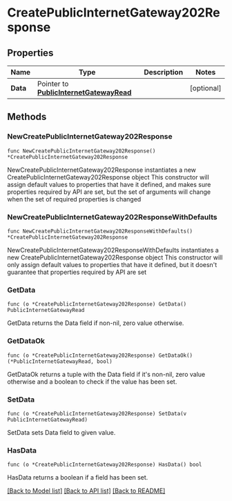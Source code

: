 # CreatePublicInternetGateway202Response

## Properties

Name | Type | Description | Notes
------------ | ------------- | ------------- | -------------
**Data** | Pointer to [**PublicInternetGatewayRead**](PublicInternetGatewayRead.md) |  | [optional] 

## Methods

### NewCreatePublicInternetGateway202Response

`func NewCreatePublicInternetGateway202Response() *CreatePublicInternetGateway202Response`

NewCreatePublicInternetGateway202Response instantiates a new CreatePublicInternetGateway202Response object
This constructor will assign default values to properties that have it defined,
and makes sure properties required by API are set, but the set of arguments
will change when the set of required properties is changed

### NewCreatePublicInternetGateway202ResponseWithDefaults

`func NewCreatePublicInternetGateway202ResponseWithDefaults() *CreatePublicInternetGateway202Response`

NewCreatePublicInternetGateway202ResponseWithDefaults instantiates a new CreatePublicInternetGateway202Response object
This constructor will only assign default values to properties that have it defined,
but it doesn't guarantee that properties required by API are set

### GetData

`func (o *CreatePublicInternetGateway202Response) GetData() PublicInternetGatewayRead`

GetData returns the Data field if non-nil, zero value otherwise.

### GetDataOk

`func (o *CreatePublicInternetGateway202Response) GetDataOk() (*PublicInternetGatewayRead, bool)`

GetDataOk returns a tuple with the Data field if it's non-nil, zero value otherwise
and a boolean to check if the value has been set.

### SetData

`func (o *CreatePublicInternetGateway202Response) SetData(v PublicInternetGatewayRead)`

SetData sets Data field to given value.

### HasData

`func (o *CreatePublicInternetGateway202Response) HasData() bool`

HasData returns a boolean if a field has been set.


[[Back to Model list]](../README.md#documentation-for-models) [[Back to API list]](../README.md#documentation-for-api-endpoints) [[Back to README]](../README.md)


